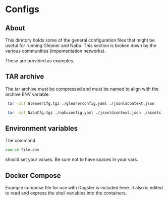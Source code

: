 # Configs

## About

This diretory holds some of the general configuration files that might 
be useful for running Gleaner and Nabu.  This section is broken down
by the various communities (impementation networks).

These are provided as examples.

## TAR archive

The tar archive must be compressed and must be named to align 
with the archive ENV variable.  

```bash
 tar -zcf GleanerCfg.tgz ./gleanerconfig.yaml ./jsonldcontext.json
 ```

```bash
 tar -zcf NabuCfg.tgz ./nabuconfig.yaml ./jsonldcontext.json ./assets
```

## Environment variables

The command

```bash
source file.env
```

should set your values.  Be sure not to have spaces in 
your vars.

## Docker Compose

Example compose file for use with Dagster is included here.
It also is edited to read and express the shell variables 
into the containers.


